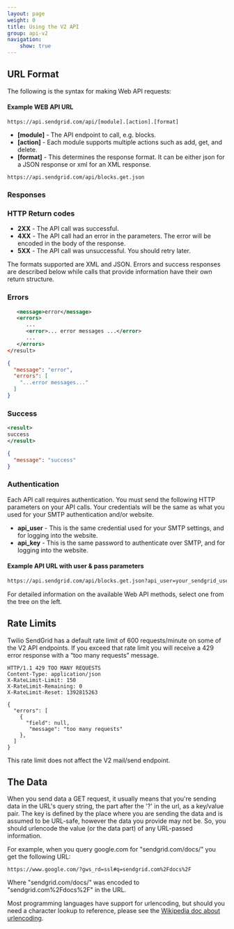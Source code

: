 ```yaml
---
layout: page
weight: 0
title: Using the V2 API
group: api-v2
navigation:
    show: true
---
```


## URL Format 

<p>The following is the syntax for making Web API requests:</p>

#### Example WEB API URL 
```
https://api.sendgrid.com/api/[module].[action].[format]
```
<ul>
  <li><strong>[module]</strong> - The API endpoint to call, e.g. blocks.</li>
  <li><strong>[action]</strong> - Each module supports multiple actions such as add, get, and delete.</li>
	<li><strong>[format]</strong> - This determines the response format. It can be either json for a JSON response or xml for an XML response.</li>
</ul>

```
https://api.sendgrid.com/api/blocks.get.json
```

### Responses 

### HTTP Return codes 

<ul>
	<li><strong>2XX</strong> - The API call was successful.</li>
	<li><strong>4XX</strong> - The API call had an error in the parameters. The error will be encoded in the body of the response.</li>
	<li><strong>5XX</strong> - The API call was unsuccessful. You should retry later.</li>
</ul>


<p>The formats supported are XML and JSON. Errors and success responses are described below while calls that provide information have their own return structure.</p>

### Errors 

``` xml
   <message>error</message>
   <errors>
      ...
      <error>... error messages ...</error>
      ...
   </errors>
</result>
```

``` json
{
  "message": "error",
  "errors": [
    "...error messages..."
  ]
}
```
### Success
``` xml
<result>
success
</result>
```
``` json
{
  "message": "success"
}
```
### Authentication 

Each API call requires authentication. You must send the following HTTP parameters on your API calls. Your credentials will be the same as what you used for your SMTP authentication and/or website.

<ul>
	<li><strong>api_user</strong> - This is the same credential used for your SMTP settings, and for logging into the website.</li>
	<li><strong>api_key</strong> - This is the same password to authenticate over SMTP, and for logging into the website.</li>
</ul>

#### Example API URL with user & pass parameters

``` html
https://api.sendgrid.com/api/blocks.get.json?api_user=your_sendgrid_username&api_key=your_sendgrid_password
```
For detailed information on the available Web API methods, select one from the tree on the left.

## Rate Limits

Twilio SendGrid has a default rate limit of 600 requests/minute on some of the V2 API endpoints. If you exceed that rate limit you will receive a 429 error response with a “too many requests” message. 

``` http
HTTP/1.1 429 TOO MANY REQUESTS
Content-Type: application/json
X-RateLimit-Limit: 150
X-RateLimit-Remaining: 0
X-RateLimit-Reset: 1392815263

{
  "errors": [
    {
      "field": null,
       "message": "too many requests"
    },
  ]
}
```

<call-out>

This rate limit does not affect the V2 mail/send endpoint.

</call-out>

## The Data

When you send data a GET request, it usually means that you're sending data in the URL's query string, the part after the '?' in the url, as a key/value pair. The key is defined by the place where you are sending the data and is assumed to be URL-safe, however the data you provide may not be. So, you should urlencode the value (or the data part) of any URL-passed information. 

For example, when you query google.com for "sendgrid.com/docs/" you get the following URL: 

``` language
https://www.google.com/?gws_rd=ssl#q=sendgrid.com%2Fdocs%2F
```

Where "sendgrid.com/docs/" was encoded to "sendgrid.com%2Fdocs%2F" in the URL. 

Most programming languages have support for urlencoding, but should you need a character lookup to reference, please see the [Wikipedia doc about urlencoding](http://en.wikipedia.org/wiki/Percent-encoding).
